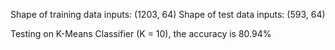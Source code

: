 Shape of training data inputs:  (1203, 64)
Shape of test data inputs: (593, 64)

Testing on K-Means Classifier (K = 10), the accuracy is 80.94%